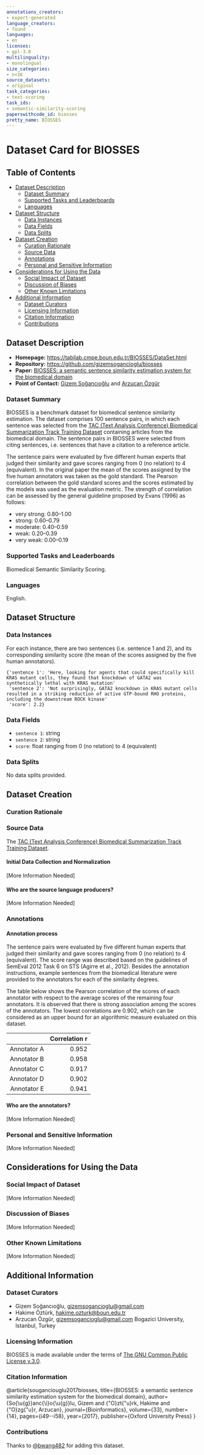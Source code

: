```yaml
---
annotations_creators:
- expert-generated
language_creators:
- found
languages:
- en
licenses:
- gpl-3.0
multilinguality:
- monolingual
size_categories:
- n<1K
source_datasets:
- original
task_categories:
- text-scoring
task_ids:
- semantic-similarity-scoring
paperswithcode_id: biosses
pretty_name: BIOSSES
---
```


# Dataset Card for BIOSSES

## Table of Contents
- [Dataset Description](#dataset-description)
  - [Dataset Summary](#dataset-summary)
  - [Supported Tasks and Leaderboards](#supported-tasks-and-leaderboards)
  - [Languages](#languages)
- [Dataset Structure](#dataset-structure)
  - [Data Instances](#data-instances)
  - [Data Fields](#data-fields)
  - [Data Splits](#data-splits)
- [Dataset Creation](#dataset-creation)
  - [Curation Rationale](#curation-rationale)
  - [Source Data](#source-data)
  - [Annotations](#annotations)
  - [Personal and Sensitive Information](#personal-and-sensitive-information)
- [Considerations for Using the Data](#considerations-for-using-the-data)
  - [Social Impact of Dataset](#social-impact-of-dataset)
  - [Discussion of Biases](#discussion-of-biases)
  - [Other Known Limitations](#other-known-limitations)
- [Additional Information](#additional-information)
  - [Dataset Curators](#dataset-curators)
  - [Licensing Information](#licensing-information)
  - [Citation Information](#citation-information)
  - [Contributions](#contributions)

## Dataset Description

- **Homepage:** https://tabilab.cmpe.boun.edu.tr/BIOSSES/DataSet.html
- **Repository:** https://github.com/gizemsogancioglu/biosses
- **Paper:** [BIOSSES: a semantic sentence similarity estimation system for the biomedical domain](https://academic.oup.com/bioinformatics/article/33/14/i49/3953954)
- **Point of Contact:** [Gizem Soğancıoğlu](gizemsogancioglu@gmail.com) and [Arzucan Özgür](gizemsogancioglu@gmail.com)

### Dataset Summary

BIOSSES is a benchmark dataset for biomedical sentence similarity estimation. The dataset comprises 100 sentence pairs, in which each sentence was selected from the [TAC (Text Analysis Conference) Biomedical Summarization Track Training Dataset](https://tac.nist.gov/2014/BiomedSumm/) containing articles from the biomedical domain. The sentence pairs in BIOSSES were selected from citing sentences, i.e. sentences that have a citation to a reference article. 

The sentence pairs were evaluated by five different human experts that judged their similarity and gave scores ranging from 0 (no relation) to 4 (equivalent). In the original paper the mean of the scores assigned by the five human annotators was taken as the gold standard. The Pearson correlation between the gold standard scores and the scores estimated by the models was used as the evaluation metric. The strength of correlation can be assessed by the general guideline proposed by Evans (1996) as follows:

- very strong: 0.80–1.00
- strong: 0.60–0.79
- moderate: 0.40–0.59
- weak: 0.20–0.39
- very weak: 0.00–0.19


### Supported Tasks and Leaderboards

Biomedical Semantic Similarity Scoring.

### Languages

English.

## Dataset Structure

### Data Instances

For each instance, there are two sentences (i.e. sentence 1 and 2), and its corresponding similarity score (the mean of the scores assigned by the five human annotators).

```
{'sentence 1': 'Here, looking for agents that could specifically kill KRAS mutant cells, they found that knockdown of GATA2 was synthetically lethal with KRAS mutation'
 'sentence 2': 'Not surprisingly, GATA2 knockdown in KRAS mutant cells resulted in a striking reduction of active GTP-bound RHO proteins, including the downstream ROCK kinase'
 'score': 2.2}
```


### Data Fields

- `sentence 1`: string
- `sentence 2`: string
- `score`: float ranging from 0 (no relation) to 4 (equivalent)

### Data Splits

No data splits provided.

## Dataset Creation

### Curation Rationale

### Source Data

The [TAC (Text Analysis Conference) Biomedical Summarization Track Training Dataset](https://tac.nist.gov/2014/BiomedSumm/).

#### Initial Data Collection and Normalization

[More Information Needed]

#### Who are the source language producers?

[More Information Needed]

### Annotations

#### Annotation process

The sentence pairs were evaluated by five different human experts that judged their similarity and gave scores ranging from 0 (no relation) to 4 (equivalent). The score range was described based on the guidelines of SemEval 2012 Task 6 on STS (Agirre et al., 2012). Besides the annotation instructions, example sentences from the biomedical literature were provided to the annotators for each of the similarity degrees. 

The table below shows the Pearson correlation of the scores of each annotator with respect to the average scores of the remaining four annotators. It is observed that there is strong association among the scores of the annotators. The lowest correlations are 0.902, which can be considered as an upper bound for an algorithmic measure evaluated on this dataset.

|           |Correlation r  |
|----------:|--------------:|
|Annotator A|         	0.952|
|Annotator B|         	0.958|
|Annotator C|         	0.917|
|Annotator D|         	0.902|
|Annotator E|         	0.941|


#### Who are the annotators?

[More Information Needed]

### Personal and Sensitive Information

[More Information Needed]

## Considerations for Using the Data

### Social Impact of Dataset

[More Information Needed]

### Discussion of Biases

[More Information Needed]

### Other Known Limitations

[More Information Needed]

## Additional Information

### Dataset Curators

- Gizem Soğancıoğlu, gizemsogancioglu@gmail.com 
- Hakime Öztürk, hakime.ozturk@boun.edu.tr
- Arzucan Özgür, gizemsogancioglu@gmail.com
Bogazici University, Istanbul, Turkey

### Licensing Information

BIOSSES is made available under the terms of [The GNU Common Public License v.3.0](https://www.gnu.org/licenses/gpl-3.0.en.html).

### Citation Information
@article{souganciouglu2017biosses,
  title={BIOSSES: a semantic sentence similarity estimation system for the biomedical domain},
  author={So{\u{g}}anc{\i}o{\u{g}}lu, Gizem and {\"O}zt{\"u}rk, Hakime and {\"O}zg{\"u}r, Arzucan},
  journal={Bioinformatics},
  volume={33},
  number={14},
  pages={i49--i58},
  year={2017},
  publisher={Oxford University Press}
}

### Contributions

Thanks to [@bwang482](https://github.com/bwang482) for adding this dataset.